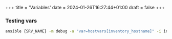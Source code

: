+++
title = 'Variables'
date = 2024-01-26T16:27:44+01:00
draft = false
+++


### Testing vars

```bash
ansible {SRV_NAME} -m debug -a "var=hostvars[inventory_hostname]" -i inventory.yaml 
```
